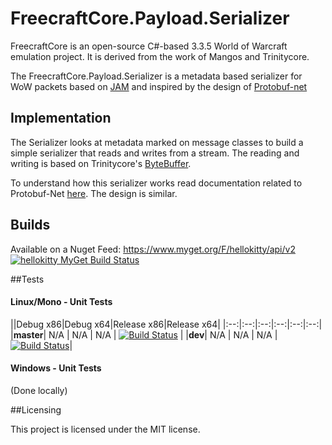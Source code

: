 # FreecraftCore.Payload.Serializer

FreecraftCore is an open-source C#-based 3.3.5 World of Warcraft emulation project. It is derived from the work of Mangos and Trinitycore.

The FreecraftCore.Payload.Serializer is a metadata based serializer for WoW packets based on [JAM](https://www.youtube.com/watch?v=hCsEHYwjqVE) and inspired by the design of [Protobuf-net](https://github.com/mgravell/protobuf-net)

## Implementation

The Serializer looks at metadata marked on message classes to build a simple serializer that reads and writes from a stream. The reading and writing is based on Trinitycore's [ByteBuffer](https://github.com/TrinityCore/TrinityCore/blob/3.3.5/src/server/shared/Packets/ByteBuffer.h).

To understand how this serializer works read documentation related to Protobuf-Net [here](https://www.codeproject.com/articles/642677/protobuf-net-the-unofficial-manual). The design is similar.

## Builds

Available on a Nuget Feed: https://www.myget.org/F/hellokitty/api/v2 [![hellokitty MyGet Build Status](https://www.myget.org/BuildSource/Badge/hellokitty?identifier=a8048ae0-adcd-4997-8862-c3f5fc6adf34)](https://www.myget.org/feed/Packages/hellokitty)

##Tests

#### Linux/Mono - Unit Tests
||Debug x86|Debug x64|Release x86|Release x64|
|:--:|:--:|:--:|:--:|:--:|:--:|
|**master**| N/A | N/A | N/A | [![Build Status](https://travis-ci.org/FreecraftCore/FreecraftCore.Payload.Serializer.svg?branch=master)](https://travis-ci.org/FreecraftCore/FreecraftCore.Payload.Serializer) |
|**dev**| N/A | N/A | N/A | [![Build Status](https://travis-ci.org/FreecraftCore/FreecraftCore.Payload.Serializer.svg?branch=dev)](https://travis-ci.org/FreecraftCore/FreecraftCore.Payload.Serializer)|

#### Windows - Unit Tests

(Done locally)

##Licensing

This project is licensed under the MIT license.

